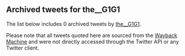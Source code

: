 ## Archived tweets for the__G1G1

The list below includes 0 archived tweets by
[the__G1G1](https://twitter.com/the__G1G1).

Please note that all tweets quoted here are sourced from the
[Wayback Machine](https://web.archive.org) and were not directly accessed through the Twitter API or
any Twitter client.

